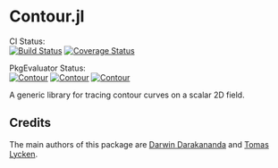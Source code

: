 # Contour.jl

CI Status:  
[![Build Status](https://travis-ci.org/tlycken/Contour.jl.svg?branch=master)](https://travis-ci.org/tlycken/Contour.jl)
[![Coverage Status](https://img.shields.io/coveralls/tlycken/Contour.jl.svg?branch=master)](https://coveralls.io/r/tlycken/Contour.jl)

PkgEvaluator Status:  
[![Contour](http://pkg.julialang.org/badges/Contour_0.3.svg)](http://pkg.julialang.org/?pkg=Contour&ver=0.3)
[![Contour](http://pkg.julialang.org/badges/Contour_0.4.svg)](http://pkg.julialang.org/?pkg=Contour&ver=0.4)
[![Contour](http://pkg.julialang.org/badges/Contour_0.5.svg)](http://pkg.julialang.org/?pkg=Contour&ver=0.5)

A generic library for tracing contour curves on a scalar 2D field.

## Credits
The main authors of this package are [Darwin Darakananda](https://github.com/darwindarak/) and [Tomas Lycken](https://github.com/tlycken).
